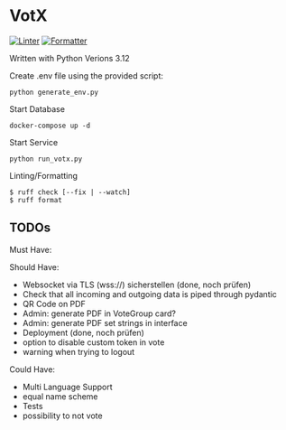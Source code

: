# VotX

[![Linter](https://github.com/phSch08/votx/actions/workflows/check_linting.yml/badge.svg)](https://github.com/phSch08/votx/actions/workflows/check_linting.yml)
[![Formatter](https://github.com/phSch08/votx/actions/workflows/check_formatting.yml/badge.svg)](https://github.com/phSch08/votx/actions/workflows/check_formatting.yml)

Written with Python Verions 3.12


Create .env file using the provided script:
```
python generate_env.py
```

Start Database
```
docker-compose up -d
```

Start Service
```
python run_votx.py
```

Linting/Formatting
```(bash)
$ ruff check [--fix | --watch]
$ ruff format
```

## TODOs

Must Have:


Should Have:

- Websocket via TLS (wss://) sicherstellen (done, noch prüfen)
- Check that all incoming and outgoing data is piped through pydantic
- QR Code on PDF
- Admin: generate PDF in VoteGroup card?
- Admin: generate PDF set strings in interface
- Deployment (done, noch prüfen)
- option to disable custom token in vote
- warning when trying to logout


Could Have:
- Multi Language Support
- equal name scheme
- Tests
- possibility to not vote